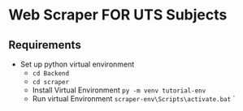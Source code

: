 # Web Scraper FOR UTS Subjects 

## Requirements

* Set up python virtual environment 
    * `cd Backend`
    * `cd scraper`
    * Install Virtual Environment `py -m venv tutorial-env`
    * Run virtual Environment `scraper-env\Scripts\activate.bat`
`